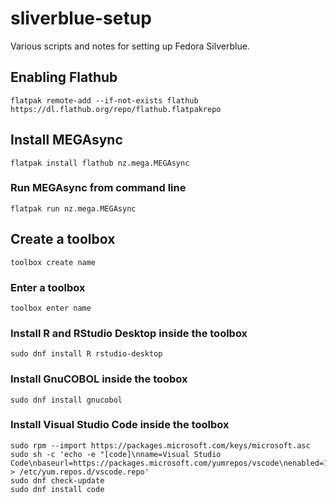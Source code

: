 # sliverblue-setup

Various scripts and notes for setting up Fedora Silverblue.

## Enabling Flathub

    flatpak remote-add --if-not-exists flathub https://dl.flathub.org/repo/flathub.flatpakrepo

## Install MEGAsync

    flatpak install flathub nz.mega.MEGAsync

### Run MEGAsync from command line

    flatpak run nz.mega.MEGAsync

## Create a toolbox

    toolbox create name

### Enter a toolbox

    toolbox enter name

### Install R and RStudio Desktop inside the toolbox

    sudo dnf install R rstudio-desktop

### Install GnuCOBOL inside the toobox

    sudo dnf install gnucobol

### Install Visual Studio Code inside the toolbox

    sudo rpm --import https://packages.microsoft.com/keys/microsoft.asc
    sudo sh -c 'echo -e "[code]\nname=Visual Studio Code\nbaseurl=https://packages.microsoft.com/yumrepos/vscode\nenabled=1\ngpgcheck=1\ngpgkey=https://packages.microsoft.com/keys/microsoft.asc" > /etc/yum.repos.d/vscode.repo'
    sudo dnf check-update
    sudo dnf install code
